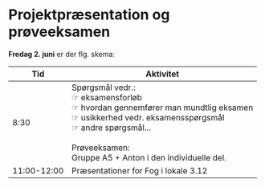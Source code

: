 # Projektpræsentation og prøveeksamen
**Fredag 2. juni** er der flg. skema:

Tid | Aktivitet
---|---
8:30 |Spørgsmål vedr.: <br>☞ eksamensforløb<br>☞ hvordan gennemfører man mundtlig eksamen<br>☞ usikkerhed vedr. eksamensspørgsmål<br>☞ andre spørgsmål...<br><br>Prøveeksamen:<br>Gruppe A5 + Anton i den individuelle del. <br>
11:00-12:00 | Præsentationer for Fog i lokale 3.12<br>

